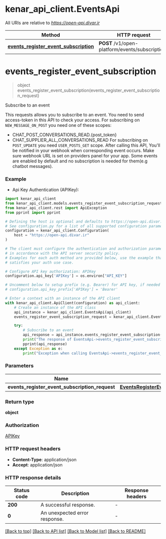 # kenar_api_client.EventsApi

All URIs are relative to *https://open-api.divar.ir*

Method | HTTP request | Description
------------- | ------------- | -------------
[**events_register_event_subscription**](EventsApi.md#events_register_event_subscription) | **POST** /v1/open-platform/events/subscriptions | Subscribe to an event


# **events_register_event_subscription**
> object events_register_event_subscription(events_register_event_subscription_request)

Subscribe to an event

This requests allows you to subscribe to an event.
You need to send access-token in this API to check your access.
For subscribing on `NEW_MESSAGE_ON_POST` you need one of these scopes:
- CHAT_POST_CONVERSATIONS_READ.{post_token}
- CHAT_SUPPLIER_ALL_CONVERSATIONS_READ
For subscribing on `POST_UPDATE` you need `USER_POSTS_GET` scope.
After calling this API, You'll be notified in your webhook when corresponding event occurs.
Make sure webhook URL is set on providers panel for your app.
Some events are enabled by default and no subscription is needed for them(e.g chatbot messages).

### Example

* Api Key Authentication (APIKey):

```python
import kenar_api_client
from kenar_api_client.models.events_register_event_subscription_request import EventsRegisterEventSubscriptionRequest
from kenar_api_client.rest import ApiException
from pprint import pprint

# Defining the host is optional and defaults to https://open-api.divar.ir
# See configuration.py for a list of all supported configuration parameters.
configuration = kenar_api_client.Configuration(
    host = "https://open-api.divar.ir"
)

# The client must configure the authentication and authorization parameters
# in accordance with the API server security policy.
# Examples for each auth method are provided below, use the example that
# satisfies your auth use case.

# Configure API key authorization: APIKey
configuration.api_key['APIKey'] = os.environ["API_KEY"]

# Uncomment below to setup prefix (e.g. Bearer) for API key, if needed
# configuration.api_key_prefix['APIKey'] = 'Bearer'

# Enter a context with an instance of the API client
with kenar_api_client.ApiClient(configuration) as api_client:
    # Create an instance of the API class
    api_instance = kenar_api_client.EventsApi(api_client)
    events_register_event_subscription_request = kenar_api_client.EventsRegisterEventSubscriptionRequest() # EventsRegisterEventSubscriptionRequest | 

    try:
        # Subscribe to an event
        api_response = api_instance.events_register_event_subscription(events_register_event_subscription_request)
        print("The response of EventsApi->events_register_event_subscription:\n")
        pprint(api_response)
    except Exception as e:
        print("Exception when calling EventsApi->events_register_event_subscription: %s\n" % e)
```



### Parameters


Name | Type | Description  | Notes
------------- | ------------- | ------------- | -------------
 **events_register_event_subscription_request** | [**EventsRegisterEventSubscriptionRequest**](EventsRegisterEventSubscriptionRequest.md)|  | 

### Return type

**object**

### Authorization

[APIKey](../README.md#APIKey)

### HTTP request headers

 - **Content-Type**: application/json
 - **Accept**: application/json

### HTTP response details

| Status code | Description | Response headers |
|-------------|-------------|------------------|
**200** | A successful response. |  -  |
**0** | An unexpected error response. |  -  |

[[Back to top]](#) [[Back to API list]](../README.md#documentation-for-api-endpoints) [[Back to Model list]](../README.md#documentation-for-models) [[Back to README]](../README.md)

